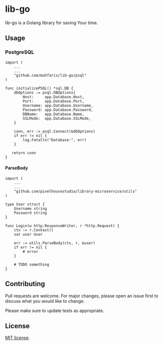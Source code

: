 # lib-go

lib-go is a Golang library for saving Your time.


## Usage
### PostgreSQL

```
import (
    ...
    ...
    "github.com/muhfaris/lib-go/psql"
)

func initializePSQL() *sql.DB {
	dbOptions := psql.DBOptions{
		Host:     app.Database.Host,
		Port:     app.Database.Port,
		Username: app.Database.Username,
		Password: app.Database.Password,
		DBName:   app.Database.Name,
		SSLMode:  app.Database.SSLMode,
	}

	conn, err := psql.Connect(&dbOptions)
	if err != nil {
		log.Fatalln("Database:", err)
	}

   return conn
}

```

#### ParseBody
```
import (
    ...
    ...
	"github.com/pixelhousestudio/library-microservice/utils"
)

type User struct {
    Username string
    Password string
}

func Login(w http.ResponseWriter, r *http.Request) {
	ctx := r.Context()
	var user User

	err := utils.ParseBody(ctx, r, &user)
	if err != nil {
        # error
	}

    # TODO something
}
```

## Contributing
Pull requests are welcome. For major changes, please open an issue first to discuss what you would like to change.

Please make sure to update tests as appropriate.

## License
[MIT license](https://github.com/muhfaris/lib-go/blob/master/LICENSE).
